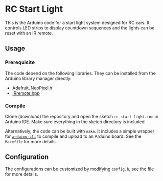 # RC Start Light
This is the Arduino code for a start light system designed for RC cars. It
controls LED strips to display countdown sequences and the lights can be reset
with an IR remote.

## Usage
### Prerequisite
The code depend on the following libraries. They can be installed from the
Arduino library manager directly:
- [Adafruit_NeoPixel.h](https://adafruit.github.io/Adafruit_NeoPixel/html/class_adafruit___neo_pixel.html)
- [IRremote.hpp](https://github.com/Arduino-IRremote/Arduino-IRremote)

### Compile
Clone (download) the repository and open the sketch `rc-start-light.ino` in
Arduino IDE. Make sure everything in the sketch directory is included.

Alternatively, the code can be built with `make`. It includes a simple wrapper
for [`arduino-cli`](https://docs.arduino.cc/arduino-cli/) to compile and upload
to an Arduino board. See the `Makefile` for more details.

## Configuration
The configurations can be customized by modifying `config.h`, see the
[file](https://github.com/ylpoonlg/rc-start-light/blob/master/rc-start-light/config.h)
for more details.
